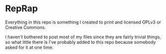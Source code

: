 RepRap
======

Everything in this repo is something I created to print and licensed GPLv3 or Creative Commons.

I haven't bothered to post most of my files since they are fairly trivial things, so what little
there is I've probably added to this repo because somebody asked for it at one time.

